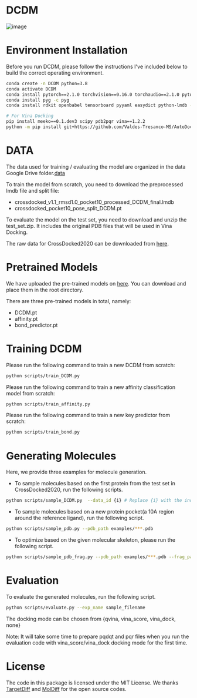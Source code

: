 # DCDM
![image](https://github.com/user-attachments/assets/c21e29fc-df4d-4bbf-baf8-3a49021f4494)

# Environment Installation
Before you run DCDM, please follow the instructions I've included below to build the correct operating environment.
```bash
conda create -n DCDM python=3.8
conda activate DCDM
conda install pytorch==2.1.0 torchvision==0.16.0 torchaudio==2.1.0 pytorch-cuda=12.1 -c pytorch -c nvidia
conda install pyg -c pyg
conda install rdkit openbabel tensorboard pyyaml easydict python-lmdb -c conda-forge

# For Vina Docking
pip install meeko==0.1.dev3 scipy pdb2pqr vina==1.2.2 
python -m pip install git+https://github.com/Valdes-Tresanco-MS/AutoDockTools_py3
```
# DATA
The data used for training / evaluating the model are organized in the data Google Drive folder.[data](https://drive.google.com/drive/folders/1lmiUz3hI-Z4XJxz31hky9WWBzP9BX3ca)

To train the model from scratch, you need to download the preprocessed lmdb file and split file:

- crossdocked_v1.1_rmsd1.0_pocket10_processed_DCDM_final.lmdb
- crossdocked_pocket10_pose_split_DCDM.pt

To evaluate the model on the test set, you need to download and unzip the test_set.zip. It includes the original PDB files that will be used in Vina Docking.

The raw data for CrossDocked2020 can be downloaded from [here](https://bits.csb.pitt.edu/files/crossdock2020/).

# Pretrained Models
We have uploaded the pre-trained models on [here](https://drive.google.com/drive/folders/1lmiUz3hI-Z4XJxz31hky9WWBzP9BX3ca). You can download and place them in the root directory.

There are three pre-trained models in total, namely:
- DCDM.pt
- affinity.pt
- bond_predictor.pt

# Training DCDM
Please run the following command to train a new DCDM from scratch:
```bash
python scripts/train_DCDM.py
```
Please run the following command to train a new affinity classification model from scratch:
```bash
python scripts/train_affinity.py
```
Please run the following command to train a new key predictor from scratch:
```bash
python scripts/train_bond.py
```
# Generating Molecules
Here, we provide three examples for molecule generation.
﻿
- To sample molecules based on the first protein from the test set in CrossDocked2020, run the following scripts.
```bash
python scripts/sample_DCDM.py  --data_id {i} # Replace {i} with the index of the data. i should be between 0 and 99 for the test set.
```
- To sample molecules based on a new protein  pocket(a 10A region around the reference ligand), run the following script.
```bash
python scripts/sample_pdb.py --pdb_path examples/***.pdb
```
- To optimize based on the given molecular skeleton, please run the following script.
```bash
python scripts/sample_pdb_frag.py --pdb_path examples/***.pdb --frag_path examples/***.sdf --keep_index 0 1 2 3 4 ...# Replace {keep_index} with the atomic index of the molecule. 
```
# Evaluation
To evaluate the generated molecules, run the following script.
```bash
python scripts/evaluate.py --exp_name sample_filename
```

The docking mode can be chosen from {qvina, vina_score, vina_dock, none}

Note: It will take some time to prepare pqdqt and pqr files when you run the evaluation code with vina_score/vina_dock docking mode for the first time.

# License
The code in this package is licensed under the MIT License. We thanks [TargetDiff](https://github.com/guanjq/targetdiff?tab=readme-ov-file) and [MolDiff](https://github.com/pengxingang/moldiff) for the open source codes.
